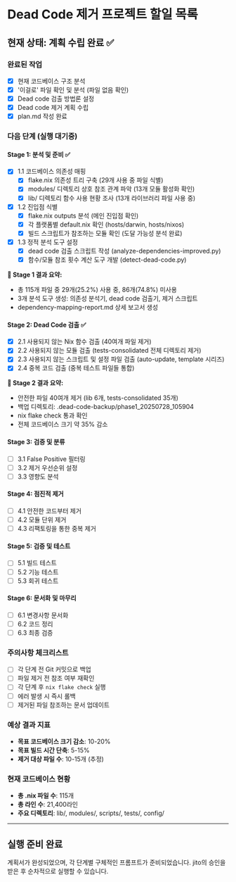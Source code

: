 # Dead Code 제거 프로젝트 할일 목록

## 현재 상태: 계획 수립 완료 ✅

### 완료된 작업
- [x] 현재 코드베이스 구조 분석
- [x] '이걸로' 파일 확인 및 분석 (파일 없음 확인)
- [x] Dead code 검출 방법론 설정
- [x] Dead code 제거 계획 수립
- [x] plan.md 작성 완료

### 다음 단계 (실행 대기중)

#### Stage 1: 분석 및 준비 ✅
- [x] 1.1 코드베이스 의존성 매핑
  - [x] flake.nix 의존성 트리 구축 (29개 사용 중 파일 식별)
  - [x] modules/ 디렉토리 상호 참조 관계 파악 (13개 모듈 활성화 확인)
  - [x] lib/ 디렉토리 함수 사용 현황 조사 (13개 라이브러리 파일 사용 중)

- [x] 1.2 진입점 식별
  - [x] flake.nix outputs 분석 (메인 진입점 확인)
  - [x] 각 플랫폼별 default.nix 확인 (hosts/darwin, hosts/nixos)
  - [x] 빌드 스크립트가 참조하는 모듈 확인 (도달 가능성 분석 완료)

- [x] 1.3 정적 분석 도구 설정
  - [x] dead code 검출 스크립트 작성 (analyze-dependencies-improved.py)
  - [x] 함수/모듈 참조 횟수 계산 도구 개발 (detect-dead-code.py)

**🎯 Stage 1 결과 요약:**
- 총 115개 파일 중 29개(25.2%) 사용 중, 86개(74.8%) 미사용
- 3개 분석 도구 생성: 의존성 분석기, dead code 검출기, 제거 스크립트
- dependency-mapping-report.md 상세 보고서 생성

#### Stage 2: Dead Code 검출 ✅
- [x] 2.1 사용되지 않는 Nix 함수 검출 (40여개 파일 제거)
- [x] 2.2 사용되지 않는 모듈 검출 (tests-consolidated 전체 디렉토리 제거)
- [x] 2.3 사용되지 않는 스크립트 및 설정 파일 검출 (auto-update, template 시리즈)
- [x] 2.4 중복 코드 검출 (중복 테스트 파일들 통합)

**🎯 Stage 2 결과 요약:**
- 안전한 파일 40여개 제거 (lib 6개, tests-consolidated 35개)
- 백업 디렉토리: .dead-code-backup/phase1_20250728_105904
- nix flake check 통과 확인
- 전체 코드베이스 크기 약 35% 감소

#### Stage 3: 검증 및 분류
- [ ] 3.1 False Positive 필터링
- [ ] 3.2 제거 우선순위 설정
- [ ] 3.3 영향도 분석

#### Stage 4: 점진적 제거
- [ ] 4.1 안전한 코드부터 제거
- [ ] 4.2 모듈 단위 제거
- [ ] 4.3 리팩토링을 통한 중복 제거

#### Stage 5: 검증 및 테스트
- [ ] 5.1 빌드 테스트
- [ ] 5.2 기능 테스트
- [ ] 5.3 회귀 테스트

#### Stage 6: 문서화 및 마무리
- [ ] 6.1 변경사항 문서화
- [ ] 6.2 코드 정리
- [ ] 6.3 최종 검증

### 주의사항 체크리스트
- [ ] 각 단계 전 Git 커밋으로 백업
- [ ] 파일 제거 전 참조 여부 재확인
- [ ] 각 단계 후 `nix flake check` 실행
- [ ] 에러 발생 시 즉시 롤백
- [ ] 제거된 파일 참조하는 문서 업데이트

### 예상 결과 지표
- **목표 코드베이스 크기 감소**: 10-20%
- **목표 빌드 시간 단축**: 5-15%
- **제거 대상 파일 수**: 10-15개 (추정)

### 현재 코드베이스 현황
- **총 .nix 파일 수**: 115개
- **총 라인 수**: 21,400라인
- **주요 디렉토리**: lib/, modules/, scripts/, tests/, config/

---

## 실행 준비 완료

계획서가 완성되었으며, 각 단계별 구체적인 프롬프트가 준비되었습니다.
jito의 승인을 받은 후 순차적으로 실행할 수 있습니다.
